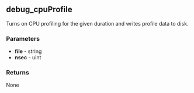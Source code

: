 ## debug_cpuProfile
Turns on CPU profiling for the given duration and writes profile data to disk.

### Parameters
- **file** - string
- **nsec** - uint

### Returns
None